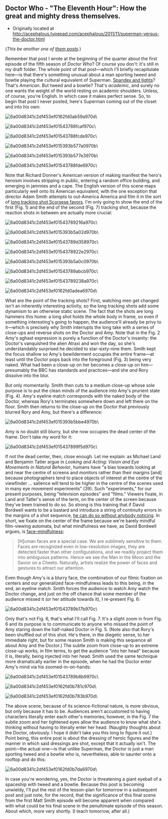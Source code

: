 ## Doctor Who - "The Eleventh Hour": How the great and mighty dress themselves.

 * Originally located at http://acephalous.typepad.com/acephalous/2011/11/superman-versus-the-doctor.html

(*This be another one of [them posts](http://acephalous.typepad.com/acephalous/2011/02/a-visual-rhetoric-compendium.html).*)

Remember that post I wrote at the beginning of the quarter about the first episode of the fifth season of *Doctor Who*? Of course you don't: it's still in my draft folder. The whole point of that post—which I'll briefly recapitulate here—is that there's something unusual about a man sporting tweed and bowtie playing the cultural equivalent of Superman. [Spandex and tights](http://acephalous.typepad.com/acephalous/2011/09/richard-donner-knew-that-superman-needed-a-powerful-entrance-in-superman-1978-but-he-also-knew-that-the-one-element-that-i.html)? That's *American*. But tweed and a bowtie? That's *academic*, and surely no one wants the weight of the world resting on academic shoulders.
Unless, of course, you're English. In which case it makes perfect sense. So, to begin that post I never posted, here's Superman coming out of the closet and into his own:

![6a00d8341c2df453ef0162fd0ab59a970d](images/tv/doctor-who/the-eleventh-hour/6a00d8341c2df453ef0162fd0ab59a970d.jpg)\ 

![6a00d8341c2df453ef01543788fcaf970c](images/tv/doctor-who/the-eleventh-hour/6a00d8341c2df453ef01543788fcaf970c.jpg)\ 

![6a00d8341c2df453ef01543788fcde970c](images/tv/doctor-who/the-eleventh-hour/6a00d8341c2df453ef01543788fcde970c.jpg)\ 

![6a00d8341c2df453ef015393b577a0970b](images/tv/doctor-who/the-eleventh-hour/6a00d8341c2df453ef015393b577a0970b.jpg)\ 

![6a00d8341c2df453ef015393b577e3970b](images/tv/doctor-who/the-eleventh-hour/6a00d8341c2df453ef015393b577e3970b.jpg)\ 

![6a00d8341c2df453ef01543788fde6970c](images/tv/doctor-who/the-eleventh-hour/6a00d8341c2df453ef01543788fde6970c.jpg)\ 

Note that Richard Donner's American version of making manifest the hero's heroism involves stripping in public, entering a random office building, and emerging in jammies and a cape. The English version of this scene maps particularly well onto its American equivalent, with the one exception that director Adam Smith attempts to out-America America and film it in the sort of [long tracking shot Scorsese favors](http://www.youtube.com/watch?v=m1mHtkpkxiA). I'm only going to show the end of the first (Fig. 1) and the end of the second (Fig. 7) tracking shot, because the reaction shots in between are actually more crucial:

![6a00d8341c2df453ef01543789216a970c](images/tv/doctor-who/the-eleventh-hour/6a00d8341c2df453ef01543789216a970c.jpg)\ 

![6a00d8341c2df453ef015393b5a02d970b](images/tv/doctor-who/the-eleventh-hour/6a00d8341c2df453ef015393b5a02d970b.jpg)\ 

![6a00d8341c2df453ef01543789d358970c](images/tv/doctor-who/the-eleventh-hour/6a00d8341c2df453ef01543789d358970c.jpg)\ 

![6a00d8341c2df453ef0154378922e2970c](images/tv/doctor-who/the-eleventh-hour/6a00d8341c2df453ef0154378922e2970c.jpg)\ 

![6a00d8341c2df453ef015393b5a0c0970b](images/tv/doctor-who/the-eleventh-hour/6a00d8341c2df453ef015393b5a0c0970b.jpg)\ 

![6a00d8341c2df453ef01543789abcb970c](images/tv/doctor-who/the-eleventh-hour/6a00d8341c2df453ef01543789abcb970c.jpg)\ 

![6a00d8341c2df453ef01543789238a970c](images/tv/doctor-who/the-eleventh-hour/6a00d8341c2df453ef01543789238a970c.jpg)\ 

![6a00d8341c2df453ef0162fd0adea6970d](images/tv/doctor-who/the-eleventh-hour/6a00d8341c2df453ef0162fd0adea6970d.jpg)\ 

What are the point of the tracking shots? First, watching men get changed isn't an inherently interesting activity, so the long tracking shots add some dynamism to an otherwise static scene. The fact that the shots are long hammers this home: a long shot holds the whole body in frame, so even if something interesting's going to happen, the audience'll already be privy to it—which is precisely why Smith interrupts the long take with a series of close-ups and reverse shots on the Doctor and Amy. Note that in the Fig. 2 Amy's aghast expression is purely a function of the Doctor's insanity: the Doctor's vanquished the alien Atraxi and won the day, so she's understandably surprised he decided to star-sixty-nine them. Smith kept the focus shallow so Amy's bewilderment occupies the entire frame—at least until the Doctor pops back into the foreground (Fig. 3) being very naked. What had been a close-up on her becomes a close-up on him—presumably the BBC has standards and practices—and she *and* Rory dissolve into the blur.

But only momentarily. Smith then cuts to a medium close-up whose sole purpose is to put the clean minds of the audience into Amy's prurient state (Fig. 4). Amy's eyeline match corresponds with the naked body of the Doctor, whereas Rory's terminates somewhere down and left there on the floor. Smith then returns to the close-up on the Doctor that previously blurred Rory and Amy, but there's a difference:

![6a00d8341c2df453ef015393b5bbe4970b](images/tv/doctor-who/the-eleventh-hour/6a00d8341c2df453ef015393b5bbe4970b.jpg)\ 

Amy is no doubt still blurry, but she now occupies the dead center of the frame. Don't take my word for it:

![6a00d8341c2df453ef015437899f5d970c](images/tv/doctor-who/the-eleventh-hour/6a00d8341c2df453ef015437899f5d970c.jpg)\ 

If not the dead center, then, close enough. Let me explain: as Michael Land and Benjamin Tatler argue in *Looking and Acting: Vision and Eye Movements in Natural Behavior*, humans have "a bias towards looking at and near the centre of screens and monitors rather than their margins [and] because photographers tend to place objects of interest at the centre of the viewfinder ... salience will tend to be higher in the centre of the scenes used in many eye movement experiments" (39). Such "experiments," for our present purposes, being "television episodes" and "films." Viewers fixate, in Land and Tatler's sense of the term, on the center of the screen because they've been trained to do so. So strong is this training that if David Bordwell wants to be a bastard and introduce a string of continuity errors in the margins of a shot sequence, [he can do so without anybody noticing](http://www.davidbordwell.net/blog/2011/02/14/watching-you-watch-there-will-be-blood/). In short, we fixate on the center of the frame because we're barely mindful film-viewing automata, but what mindfulness we have, as David Bordwell argues, is [face-mindfulness](http://www.davidbordwell.net/blog/2011/02/06/the-eyes-mind/):

> [H]uman faces are a special case. We are sublimely sensitive to them. Faces are recognized even in low-resolution images, they are detected faster than other configurations, and we readily project them into ambiguous patterns. Hence we see the Man in the Moon and the Savior on a Cheeto. Naturally, artists realize the power of faces and gestures to attract our attention.

Even though Amy's is a blurry face, the combination of our filmic fixation on centers and our generalized face-mindfulness leads to this being, in the end, an eyeline match. Smith forces the audience to watch Amy watch the Doctor change, and just on the off chance that some member of the audience missed it (or her attitude towards it), I re-present Fig. 6:

![6a00d8341c2df453ef01543789b17b970c](images/tv/doctor-who/the-eleventh-hour/6a00d8341c2df453ef01543789b17b970c.jpg)\ 

Only that's not Fig. 6, that's what I'll call Fig. 7. It's a slight zoom in from Fig. 6 and its purpose is to communicate to anyone who missed the point of Amy staring down the half-naked Doctor in Fig. 5. (Note also that Rory's been shuffled out of this shot. He's there, in the diegetic sense, to her immediate right, but for some reason Smith is making this sequence all about Amy and the Doctor.) The subtle zoom from close-up to an extreme close-up works, in film terms, to get the audience "into her head" because it is, literally, being injected into her head. Smith used the same technique more dramatically earlier in the episode, when he had the Doctor enter Amy's mind via his zoomed-in-on-hands:

![6a00d8341c2df453ef01543789b8b9970c](images/tv/doctor-who/the-eleventh-hour/6a00d8341c2df453ef01543789b8b9970c.jpg)\ 

![6a00d8341c2df453ef0162fd0b781c970d](images/tv/doctor-who/the-eleventh-hour/6a00d8341c2df453ef0162fd0b781c970d.jpg)\ 

![6a00d8341c2df453ef0162fd0b783b970d](images/tv/doctor-who/the-eleventh-hour/6a00d8341c2df453ef0162fd0b783b970d.jpg)\ 

The above scene, because of its science-fictional nature, is more obvious, but only because it has to be. Audiences aren't accustomed to having characters literally enter each other's memories; however, in the Fig. 7 the subtle zoom and her tightened eyes allow the audience to know what she's thinking without having to literally enter her head. (Naughty thoughts about the Doctor, obviously. I hope it didn't take you this long to figure it out.) Point being, this entire post is about the dressing of heroic figures and the manner in which said dressings are shot, except that it actually isn't. The point—the actual one—is that unlike Superman, the Doctor is just a man sporting tweed and a bowtie who is, nevertheless, able to saunter onto a rooftop and do this:

![6a00d8341c2df453ef0162fd0b7da6970d](images/tv/doctor-who/the-eleventh-hour/6a00d8341c2df453ef0162fd0b7da6970d.jpg)\ 

In case you're wondering, yes, the Doctor is threatening a giant eyeball of a spaceship with tweed and a bowtie. Because this post is becoming unwieldy, I'll put the rest of the lesson-plan for tomorrow in a subsequent post and just note, for the record, that the significance of this final scene from the first Matt Smith episode will become apparent when compared with what could be his final scene in the penultimate episode of this season. About which, more very shortly. (I teach tomorrow, after all.)
